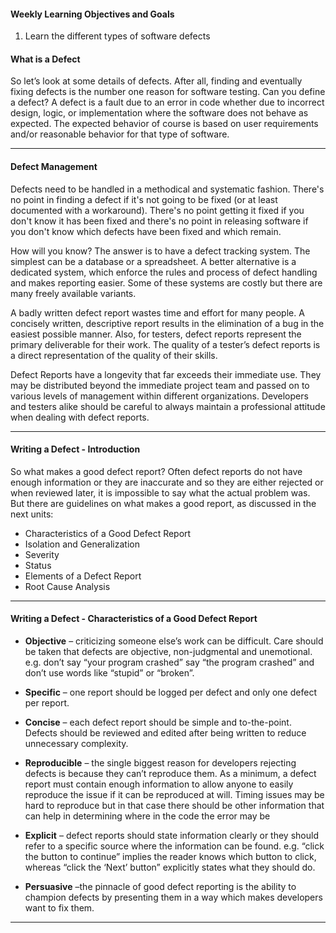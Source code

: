 #### Weekly Learning Objectives and Goals

1. Learn the different types of software defects

#### What is a Defect

So let’s look at some details of defects. After all, finding and eventually fixing defects is the number one reason for software testing. Can you define a defect? A defect is a fault due to an error in code whether due to incorrect design, logic, or implementation where the software does not behave as expected. The expected behavior of course is based on user requirements and/or reasonable behavior for that type of software.

---

#### Defect Management

Defects need to be handled in a methodical and systematic fashion. There's no point in finding a defect if it's not going to be fixed (or at least documented with a workaround). There's no point getting it fixed if you don't know it has been fixed and there's no point in releasing software if you don't know which defects have been fixed and which remain.

How will you know? The answer is to have a defect tracking system. The simplest can be a database or a spreadsheet. A better alternative is a dedicated system, which enforce the rules and process of defect handling and makes reporting easier. Some of these systems are costly but there are many freely available variants.

A badly written defect report wastes time and effort for many people. A concisely written, descriptive report results in the elimination of a bug in the easiest possible manner. Also, for testers, defect reports represent the primary deliverable for their work. The quality of a tester’s defect reports is a direct representation of the quality of their skills.

Defect Reports have a longevity that far exceeds their immediate use. They may be distributed beyond the immediate project team and passed on to various levels of management within different organizations. Developers and testers alike should be careful to always maintain a professional attitude when dealing with defect reports. 

---

#### Writing a Defect - Introduction

So what makes a good defect report? Often defect reports do not have enough information or they are inaccurate and so they are either rejected or when reviewed later, it is impossible to say what the actual problem was. But there are guidelines on what makes a good report, as discussed in the next units:

* Characteristics of a Good Defect Report
* Isolation and Generalization
* Severity
* Status
* Elements of a Defect Report
* Root Cause Analysis

---

#### Writing a Defect - Characteristics of a Good Defect Report

* **Objective** – criticizing someone else’s work can be difficult. Care should be taken that defects are objective, non-judgmental and unemotional. e.g. don’t say “your program crashed” say “the program crashed” and don’t use words like “stupid” or “broken”.

* **Specific** – one report should be logged per defect and only one defect per report.

* **Concise** – each defect report should be simple and to-the-point. Defects should be reviewed and edited after being written to reduce unnecessary complexity.

* **Reproducible** – the single biggest reason for developers rejecting defects is because they can’t reproduce them. As a minimum, a defect report must contain enough information to allow anyone to easily reproduce the issue if it can be reproduced at will. Timing issues may be hard to reproduce but in that case there should be other information that can help in determining where in the code the error may be

* **Explicit** – defect reports should state information clearly or they should refer to a specific source where the information can be found. e.g. “click the button to continue” implies the reader knows which button to click, whereas “click the ‘Next’ button” explicitly states what they should do.

* **Persuasive** –the pinnacle of good defect reporting is the ability to champion defects by presenting them in a way which makes developers want to fix them.

---

#### 